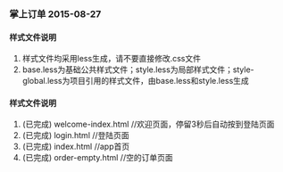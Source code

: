 <h3>掌上订单 2015-08-27</h3>

<h4>样式文件说明</h4>
<ol>
  <li>样式文件均采用less生成，请不要直接修改.css文件</li>
  <li>base.less为基础公共样式文件；style.less为局部样式文件；style-global.less为项目引用的样式文件，由base.less和style.less生成</li>
</ol>

<h4>样式文件说明</h4>
<ol>
<li>(已完成) welcome-index.html  //欢迎页面，停留3秒后自动按到登陆页面</li>
<li>(已完成) login.html //登陆页面</li>
<li>(已完成) index.html //app首页</li>
<li>(已完成) order-empty.html //空的订单页面</li>
</ol>


